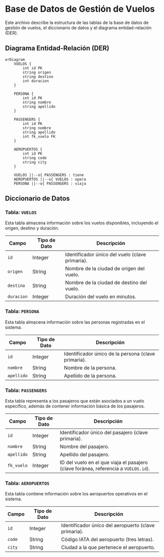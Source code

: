 # Base de Datos de Gestión de Vuelos

Este archivo describe la estructura de las tablas de la base de datos de gestión de vuelos, el diccionario de datos y el diagrama entidad-relación (DER).

## Diagrama Entidad-Relación (DER)

```mermaid
erDiagram
    VUELOS {
        int id PK
        string origen
        string destino
        int duracion
    }

    PERSONA {
        int id PK
        string nombre
        string apellido
    }

    PASSENGERS {
        int id PK
        string nombre
        string apellido
        int fk_vuelo FK
    }

    AEROPUERTOS {
        int id PK
        string code
        string city
    }

    VUELOS ||--o{ PASSENGERS : tiene
    AEROPUERTOS ||--o{ VUELOS : opera
    PERSONA ||--o{ PASSENGERS : viaja
```

## Diccionario de Datos

### Tabla: `VUELOS`

Esta tabla almacena información sobre los vuelos disponibles, incluyendo el origen, destino y duración.

| Campo       | Tipo de Dato | Descripción                                             |
|-------------|--------------|---------------------------------------------------------|
| `id`        | Integer      | Identificador único del vuelo (clave primaria).         |
| `origen`    | String       | Nombre de la ciudad de origen del vuelo.                |
| `destino`   | String       | Nombre de la ciudad de destino del vuelo.               |
| `duracion`  | Integer      | Duración del vuelo en minutos.                          |

### Tabla: `PERSONA`

Esta tabla almacena información sobre las personas registradas en el sistema.

| Campo       | Tipo de Dato | Descripción                                             |
|-------------|--------------|---------------------------------------------------------|
| `id`        | Integer      | Identificador único de la persona (clave primaria).     |
| `nombre`    | String       | Nombre de la persona.                                   |
| `apellido`  | String       | Apellido de la persona.                                 |

### Tabla: `PASSENGERS`

Esta tabla representa a los pasajeros que están asociados a un vuelo específico, además de contener información básica de los pasajeros.

| Campo       | Tipo de Dato | Descripción                                             |
|-------------|--------------|---------------------------------------------------------|
| `id`        | Integer      | Identificador único del pasajero (clave primaria).      |
| `nombre`    | String       | Nombre del pasajero.                                    |
| `apellido`  | String       | Apellido del pasajero.                                  |
| `fk_vuelo`  | Integer      | ID del vuelo en el que viaja el pasajero (clave foránea, referencia a `VUELOS.id`). |

### Tabla: `AEROPUERTOS`

Esta tabla contiene información sobre los aeropuertos operativos en el sistema.

| Campo       | Tipo de Dato | Descripción                                             |
|-------------|--------------|---------------------------------------------------------|
| `id`        | Integer      | Identificador único del aeropuerto (clave primaria).    |
| `code`      | String       | Código IATA del aeropuerto (tres letras).               |
| `city`      | String       | Ciudad a la que pertenece el aeropuerto.                |
